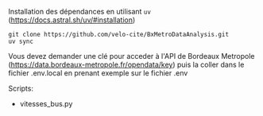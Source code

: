 Installation des dépendances en utilisant `uv` (https://docs.astral.sh/uv/#installation)

```
git clone https://github.com/velo-cite/BxMetroDataAnalysis.git
uv sync
```

Vous devez demander une clé pour acceder à l'API de Bordeaux Metropole (https://data.bordeaux-metropole.fr/opendata/key) puis la coller dans le fichier .env.local en prenant exemple sur le fichier .env

Scripts:
- vitesses_bus.py
